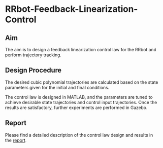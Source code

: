 # RRbot-Feedback-Linearization-Control

## Aim
The aim is to design a feedback linearization control law for the RRbot and perform trajectory tracking.

## Design Procedure
The desired cubic polynomial trajectories are calculated based on the state parameters given for the initial and final conditions.

The control law is designed in MATLAB, and the parameters are tuned to achieve desirable state trajectories and control input trajectories. Once the results are satisfactory, further experiments are performed in Gazebo.

## Report

Please find a detailed description of the control law design and results in the [report](https://github.com/kt-krutarthtrivedi/RRbot-Feedback-Linearization-Control/blob/main/media/Report.pdf).
